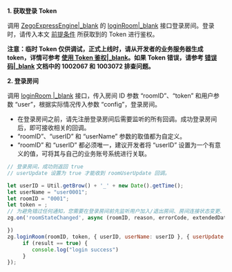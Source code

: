 **1. 获取登录 Token**

调用 [ZegoExpressEngine\|_blank](/article/api?doc=Express_Video_SDK_API~javascript_web~class~ZegoExpressEngine) 的 [loginRoom\|_blank](/article/api?doc=Express_Video_SDK_API~javascript_web~class~ZegoExpressEngine#login-room) 接口登录房间。登录时，请传入本文 [前提条件](!QuickStart/CreateWboard#2) 所获取到的 Token 进行鉴权。


**注意：临时 Token 仅供调试，正式上线时，请从开发者的业务服务器生成 token，详情可参考 [使用 Token 鉴权\|_blank](!User_Access_Control)。如果 Token 错误，请参考 [错误码\|_blank](!ExpressVideoSDK-Error_Code/Error_Code) 文档中的 1002067 和 1003072 排查问题。** 


**2. 登录房间**  

调用 [loginRoom \|_blank](/article/api?doc=Express_Video_SDK_API~javascript_web~class~ZegoExpressEngine#login-room) 接口，传入房间 ID 参数 “roomID”、“token” 和用户参数 “user”，根据实际情况传入参数 “config”，登录房间。

<div class="mk-warning">


- 在登录房间之前，请先注册登录房间后需要监听的所有回调。成功登录房间后，即可接收相关的回调。
- “roomID”、“userID” 和 “userName” 参数的取值都为自定义。
- “roomID” 和 “userID” 都必须唯一，建议开发者将 “userID” 设置为一个有意义的值，可将其与自己的业务账号系统进行关联。 
</div>

```javascript
// 登录房间，成功则返回 true
// userUpdate 设置为 true 才能收到 roomUserUpdate 回调。

let userID = Util.getBrow() + '_' + new Date().getTime();
let userName = "user0001";
let roomID = "0001";
let token = ;
// 为避免错过任何通知，您需要在登录房间前先监听用户加入/退出房间、房间连接状态变更、推流状态变更等回调。
zg.on('roomStateChanged', async (roomID, reason, errorCode, extendedData) => {

})
zg.loginRoom(roomID, token, { userID, userName: userID }, { userUpdate: true }).then(result => {
     if (result == true) {
        console.log("login success")
     }
});
```












